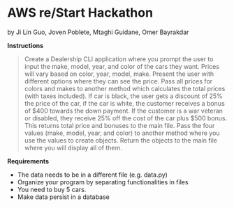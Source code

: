 # AWS re/Start Hackathon
by Ji Lin Guo, Joven Poblete, Mtaghi Guidane, Omer Bayrakdar

__Instructions__

> Create a Dealership CLI application where you prompt the user to input the make, model, year, and color of the cars they want. Prices will vary based on color, year, model, make. Present the user with different options where they can see the price. Pass all prices for colors and makes to another method which calculates the total prices (with taxes included). If car is black, the user gets a discount of 25% the price of the car, if the car is white, the customer receives a bonus of $400 towards the down payment. If the customer is a war veteran or disabled, they receive 25% off the cost of the car plus $500 bonus. This returns total price and bonuses to the main file. Pass the four values (make, model, year, and color) to another method where you use the values to create objects. Return the objects to the main file where you will display all of them. 

__Requirements__
-	The data needs to be in a different file (e.g. data.py)
-	Organize your program by separating functionalities in files
-	You need to buy 5 cars.
-	Make data persist in a database

